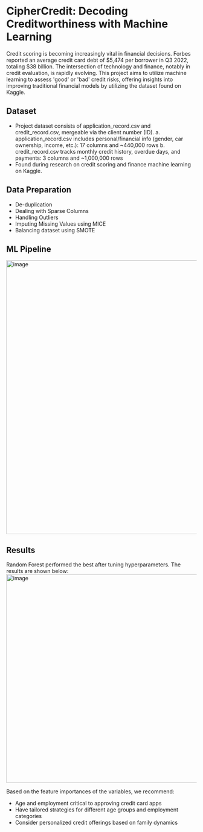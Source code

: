 # CipherCredit: Decoding Creditworthiness with Machine Learning

Credit scoring is becoming increasingly vital in financial decisions. Forbes reported an average credit card debt of $5,474 per borrower in Q3 2022, totaling $38 billion. The intersection of technology and finance, notably in credit evaluation, is rapidly evolving. This project aims to utilize machine learning to assess 'good' or 'bad' credit risks, offering insights into improving traditional financial models by utilizing the dataset found on Kaggle.

## Dataset

- Project dataset consists of application_record.csv and credit_record.csv, mergeable via
the client number (ID).
  a. application_record.csv includes personal/financial info (gender, car ownership, income,
etc.): 17 columns and ~440,000 rows
  b. credit_record.csv tracks monthly credit history, overdue days, and payments: 3 columns
and ~1,000,000 rows
- Found during research on credit scoring and finance machine learning on Kaggle.

## Data Preparation
-   De-duplication
-   Dealing with Sparse Columns
-   Handling Outliers
-   Imputing Missing Values using MICE
-   Balancing dataset using SMOTE

## ML Pipeline
<img width="724" alt="image" src="https://github.com/masadshoaib/Machine-Learning-for-Credit-Card-Application-Review/assets/56289860/8d5412d9-9736-4105-9907-ef3f8f74dbc7">

## Results
Random Forest performed the best after tuning hyperparameters. The results are shown below:
<img width="552" alt="image" src="https://github.com/masadshoaib/Machine-Learning-for-Credit-Card-Application-Review/assets/56289860/645884be-838d-4f2b-859e-af65d156682e">

Based on the feature importances of the variables, we recommend:
- Age and employment critical to approving credit card apps
- Have tailored strategies for different age groups and employment categories
- Consider personalized credit offerings based on family dynamics

